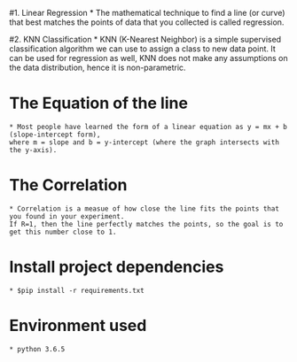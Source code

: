 #1. Linear Regression
    * The mathematical technique to find a line (or curve) that best matches the points of data
    that you collected is called regression.

#2. KNN Classification
    * KNN (K-Nearest Neighbor) is a simple supervised classification algorithm we can use to assign a class to new data point.
     It can be used for regression as well, KNN does not make any assumptions on the data distribution, hence it is non-parametric.

# The Equation of the line
    * Most people have learned the form of a linear equation as y = mx + b (slope-intercept form),
    where m = slope and b = y-intercept (where the graph intersects with the y-axis).

# The Correlation
    * Correlation is a measue of how close the line fits the points that you found in your experiment.
    If R=1, then the line perfectly matches the points, so the goal is to get this number close to 1.

# Install project dependencies
    * $pip install -r requirements.txt

# Environment used
    * python 3.6.5